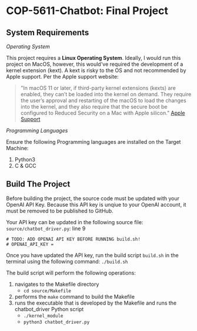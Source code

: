 # COP-5611-Chatbot: Final Project

## System Requirements
*Operating System*

This project requires a **Linux Operating System**. Ideally, I would run this project on MacOS, however, this would've required the development of a kernel extension (kext). A kext is risky to the OS and not recommended by Apple support. Per the Apple support website: 
> "In macOS 11 or later, if third-party kernel extensions (kexts) are enabled, they can’t be loaded into the kernel on demand. They require the user’s approval and restarting of the macOS to load the changes into the kernel, and they also require that the secure boot be configured to Reduced Security on a Mac with Apple silicon."
[Apple Support](https://support.apple.com/guide/deployment/system-and-kernel-extensions-in-macos-depa5fb8376f/web)

*Programming Languages*

Ensure the following Programming languages are installed on the Target Machine:
1. Python3
2. C & GCC


## Build The Project
Before building the project, the source code must be updated with your OpenAI API Key. Because this API key is unqiue to your OpenAI account, it must be removed to be published to GitHub. 

Your API key can be updated in the following source file:
`source/chatbot_driver.py`: line 9

```
# TODO: ADD OPENAI API KEY BEFORE RUNNING build.sh!
# OPENAI_API_KEY =
``` 

Once you have updated the API key, run the build script `build.sh` in the terminal using the following command: `./build.sh`

The build script will perform the following operations:
1. navigates to the Makefile directory 
    - `cd source/Makefile`
2. performs the `make` command to build the Makefile
3. runs the executable that is developed by the Makefile and runs the chatbot_driver Python script
    - `./kernel_module`
    - `python3 chatbot_driver.py`